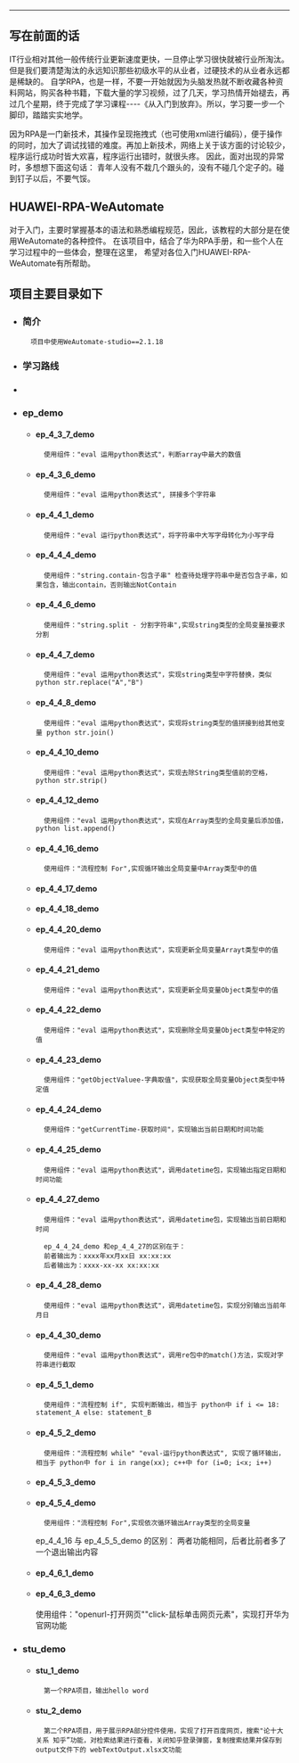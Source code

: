 
***
## 写在前面的话
IT行业相对其他一般传统行业更新速度更快，一旦停止学习很快就被行业所淘汰。但是我们要清楚淘汰的永远知识那些初级水平的从业者，过硬技术的从业者永远都是稀缺的。
自学RPA，也是一样，不要一开始就因为头脑发热就不断收藏各种资料网站，购买各种书籍，下载大量的学习视频，过了几天，学习热情开始褪去，再过几个星期，终于完成了学习课程----《从入门到放弃》。所以，学习要一步一个脚印，踏踏实实地学。

因为RPA是一门新技术，其操作呈现拖拽式（也可使用xml进行编码），便于操作的同时，加大了调试找错的难度。再加上新技术，网络上关于该方面的讨论较少，程序运行成功时皆大欢喜，程序运行出错时，就很头疼。
因此，面对出现的异常时，多想想下面这句话：
青年人没有不栽几个跟头的，没有不碰几个定子的。碰到钉子以后，不要气馁。

## HUAWEI-RPA-WeAutomate
对于入门，主要时掌握基本的语法和熟悉编程规范，因此，该教程的大部分是在使用WeAutomate的各种控件。
在该项目中，结合了华为RPA手册，和一些个人在学习过程中的一些体会，整理在这里， 希望对各位入门HUAWEI-RPA-WeAutomate有所帮助。


## 项目主要目录如下
* ### 简介
        项目中使用WeAutomate-studio==2.1.18
* ### 学习路线
* ###  

* ###  ep_demo

    * #### ep_4_3_7_demo
            使用组件："eval 运用python表达式"，判断array中最大的数值
    * #### ep_4_3_6_demo
            使用组件："eval 运用python表达式", 拼接多个字符串
    * #### ep_4_4_1_demo
            使用组件："eval 运行python表达式"，将字符串中大写字母转化为小写字母
    * #### ep_4_4_4_demo
            使用组件："string.contain-包含子串" 检查待处理字符串中是否包含子串，如果包含，输出contain，否则输出NotContain
    * #### ep_4_4_6_demo
            使用组件："string.split - 分割字符串",实现string类型的全局变量按要求分割
    * #### ep_4_4_7_demo
            使用组件："eval 运用python表达式"，实现string类型中字符替换，类似python str.replace("A","B")
    * #### ep_4_4_8_demo
            使用组件："eval 运用python表达式"，实现将string类型的值拼接到给其他变量 python str.join()
    * #### ep_4_4_10_demo
            使用组件："eval 运用python表达式"，实现去除String类型值前的空格，python str.strip()
    * #### ep_4_4_12_demo
            使用组件："eval 运用python表达式"，实现在Array类型的全局变量后添加值，python list.append()
    * #### ep_4_4_16_demo
            使用组件："流程控制 For",实现循环输出全局变量中Array类型中的值
    * #### ep_4_4_17_demo
    * #### ep_4_4_18_demo
    * #### ep_4_4_20_demo
            使用组件："eval 运用python表达式"，实现更新全局变量Arrayt类型中的值
    * #### ep_4_4_21_demo
            使用组件："eval 运用python表达式"，实现更新全局变量Object类型中的值
    * #### ep_4_4_22_demo
            使用组件："eval 运用python表达式"，实现删除全局变量Object类型中特定的值
    * #### ep_4_4_23_demo
            使用组件："getObjectValuee-字典取值"，实现获取全局变量Object类型中特定值
    * #### ep_4_4_24_demo
            使用组件："getCurrentTime-获取时间"，实现输出当前日期和时间功能
    * #### ep_4_4_25_demo
            使用组件："eval 运用python表达式"，调用datetime包，实现输出指定日期和时间功能
    * #### ep_4_4_27_demo
            使用组件："eval 运用python表达式"，调用datetime包，实现输出当前日期和时间

            ep_4_4_24_demo 和ep_4_4_27的区别在于：
            前者输出为：xxxx年xx月xx日 xx:xx:xx
            后者输出为：xxxx-xx-xx xx:xx:xx

    * #### ep_4_4_28_demo
            使用组件："eval 运用python表达式"，调用datetime包，实现分别输出当前年月日

    * #### ep_4_4_30_demo
            使用组件："eval 运用python表达式"，调用re包中的match()方法，实现对字符串进行截取

    * #### ep_4_5_1_demo
            使用组件："流程控制 if", 实现判断输出，相当于 python中 if i <= 18: statement_A else: statement_B

    * #### ep_4_5_2_demo
            使用组件："流程控制 while" "eval-运行python表达式", 实现了循环输出，相当于 python中 for i in range(xx); c++中 for (i=0; i<x; i++)

    * #### ep_4_5_3_demo
    * #### ep_4_5_4_demo
            使用组件："流程控制 For",实现依次循环输出Array类型的全局变量

        ep_4_4_16 与 ep_4_5_5_demo 的区别：
            两者功能相同，后者比前者多了一个退出输出内容

    * #### ep_4_6_1_demo


    * #### ep_4_6_3_demo
        使用组件："openurl-打开网页""click-鼠标单击网页元素"，实现打开华为官网功能

    
* ### stu_demo
    * #### stu_1_demo
            第一个RPA项目，输出hello word
    * #### stu_2_demo
            第二个RPA项目，用于展示RPA部分控件使用，实现了打开百度网页，搜索"论十大关系 知乎”功能，对检索结果进行查看，关闭知乎登录弹窗，复制搜索结果并保存到output文件下的 webTextOutput.xlsx文功能
